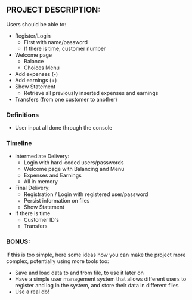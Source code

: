 <h2>PROJECT DESCRIPTION:</h2>

Users should be able to:

- Register/Login
  - First with name/password
  - If there is time, customer number
- Welcome page
  - Balance
  - Choices Menu
- Add expenses (-)
- Add earnings (+)
- Show Statement 
  - Retrieve all previously inserted expenses and earnings
- Transfers (from one customer to another)

<h3>Definitions</h3>

- User input all done through the console

<h3>Timeline</h3>

- Intermediate Delivery:
  - Login with hard-coded users/passwords
  - Welcome page with Balancing and Menu
  - Expenses and Earnings
  - All in memory
- Final Delivery:
  - Registration / Login with registered user/password
  - Persist information on files
  - Show Statement
- If there is time
  - Customer ID's
  - Transfers

<h3>BONUS:</h3>

If this is too simple, here some ideas how you can make the project more complex, potentially using more tools too:

- Save and load data to and from file, to use it later on
- Have a simple user management system that allows different users to register and log in the system, and store their data in different files
- Use a real db!